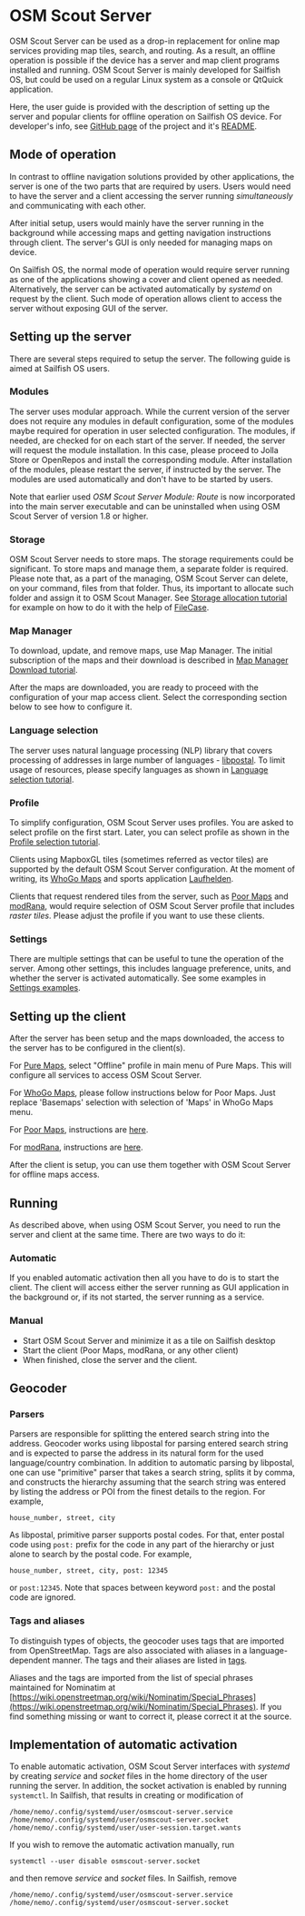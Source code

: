 
# OSM Scout Server

OSM Scout Server can be used as a drop-in replacement for online map
services providing map tiles, search, and routing. As a result, an
offline operation is possible if the device has a server and map
client programs installed and running. OSM Scout Server is mainly
developed for Sailfish OS, but could be used on a regular Linux
system as a console or QtQuick application.

Here, the user guide is provided with the description of setting up
the server and popular clients for offline operation on Sailfish OS
device. For developer's info, see
[GitHub page](https://github.com/rinigus/osmscout-server) of the
project and it's
[README](https://github.com/rinigus/osmscout-server/blob/master/README.md).


## Mode of operation

In contrast to offline navigation solutions provided by other
applications, the server is one of the two parts that are required by
users. Users would need to have the server and a client accessing the
server running _simultaneously_ and communicating with each
other.

After initial setup, users would mainly have the server running in the
background while accessing maps and getting navigation instructions
through client. The server's GUI is only needed for managing maps on
device.

On Sailfish OS, the normal mode of operation would require server
running as one of the applications showing a cover and client opened
as needed. Alternatively, the server can be activated automatically by
_systemd_ on request by the client. Such mode of operation allows
client to access the server without exposing GUI of the server.


## Setting up the server

There are several steps required to setup the server. The following
guide is aimed at Sailfish OS users.

### Modules

The server uses modular approach. While the current version of the
server does not require any modules in default configuration, some of
the modules maybe required for operation in user selected
configuration. The modules, if needed, are checked for on each start
of the server. If needed, the server will request the module
installation. In this case, please proceed to Jolla Store or OpenRepos
and install the corresponding module. After installation of the
modules, please restart the server, if instructed by the server. The
modules are used automatically and don't have to be started by users.

Note that earlier used _OSM Scout Server Module: Route_ is now
incorporated into the main server executable and can be uninstalled
when using OSM Scout Server of version 1.8 or higher.

### Storage

OSM Scout Server needs to store maps. The storage requirements could
be significant. To store maps and manage them, a separate folder is
required. Please note that, as a part of the managing, OSM Scout
Server can delete, on your command, files from that folder. Thus, its
important to allocate such folder and assign it to OSM Scout
Manager. See [Storage allocation tutorial](storage.html) for example
on how to do it with the help of
[FileCase](https://openrepos.net/content/cepiperez/filecase-0).

### Map Manager

To download, update, and remove maps, use Map Manager. The initial
subscription of the maps and their download is described in
[Map Manager Download tutorial](manager.html).

After the maps are downloaded, you are ready to proceed with the
configuration of your map access client. Select the corresponding
section below to see how to configure it.

### Language selection

The server uses natural language processing (NLP) library that covers
processing of addresses in large number of languages -
[libpostal](https://github.com/openvenues/libpostal). To limit usage
of resources, please specify languages as shown in
[Language selection tutorial](languages.html).

### Profile

To simplify configuration, OSM Scout Server uses profiles. You are
asked to select profile on the first start. Later, you can select
profile as shown in the [Profile selection tutorial](profiles.html).

Clients using MapboxGL tiles (sometimes referred as vector tiles) are
supported by the default OSM Scout Server configuration. At the moment
of writing, its [WhoGo
Maps](https://openrepos.net/content/otsaloma/whogo-maps) and sports
application
[Laufhelden](https://openrepos.net/content/jdrescher/laufhelden).

Clients that request rendered tiles from the server, such as [Poor
Maps](https://openrepos.net/content/otsaloma/poor-maps) and
[modRana](https://openrepos.net/content/martink/modrana-0), would
require selection of OSM Scout Server profile that includes _raster
tiles_. Please adjust the profile if you want to use these clients.


### Settings

There are multiple settings that can be useful to tune the operation
of the server. Among other settings, this includes language
preference, units, and whether the server is activated
automatically. See some examples in
[Settings examples](settings_misc.html).


## Setting up the client

After the server has been setup and the maps downloaded, the access to
the server has to be configured in the client(s).

For [Pure Maps](https://openrepos.net/content/rinigus/pure-maps),
select "Offline" profile in main menu of Pure Maps. This will
configure all services to access OSM Scout Server.
 
For [WhoGo Maps](https://openrepos.net/content/otsaloma/whogo-maps),
please follow instructions below for Poor Maps. Just replace
'Basemaps' selection with selection of 'Maps' in WhoGo Maps menu.

For [Poor Maps](https://openrepos.net/content/otsaloma/poor-maps),
instructions are [here](poor_maps.html).

For [modRana](https://openrepos.net/content/martink/modrana-0),
instructions are [here](modrana.html).

After the client is setup, you can use them together with OSM Scout
Server for offline maps access.


## Running

As described above, when using OSM Scout Server, you need to run the
server and client at the same time. There are two ways to do it:

### Automatic

If you enabled automatic activation then all you have to do is to start the client. The client will access either the server running as GUI application in the background or, if its not started, the server running as a service.

### Manual

* Start OSM Scout Server and minimize it as a tile on Sailfish desktop
* Start the client (Poor Maps, modRana, or any other client)
* When finished, close the server and the client.


## Geocoder 

### Parsers

Parsers are responsible for splitting the entered search string into the address. Geocoder works using libpostal for parsing entered search string and is expected to parse the address in its natural form for the used language/country combination. In addition to automatic parsing by libpostal, one can use "primitive" parser that takes a search string, splits it by comma, and constructs the hierarchy assuming that the search string was entered by listing the address or POI from the finest details to the region. For example,

```
house_number, street, city
```

As libpostal, primitive parser supports postal codes. For that, enter postal code using `post:` prefix for the code in any part of the hierarchy or just alone to search by the postal code. For example,

```
house_number, street, city, post: 12345
```

or `post:12345`. Note that spaces between keyword `post:` and the postal code are ignored.

### Tags and aliases

To distinguish types of objects, the geocoder uses tags that are imported from OpenStreetMap. Tags are also associated with aliases in a language-dependent manner. The tags and their aliases are listed in [tags](../tags).

Aliases and the tags are imported from the list of special phrases
maintained for Nominatim at
[https://wiki.openstreetmap.org/wiki/Nominatim/Special_Phrases](https://wiki.openstreetmap.org/wiki/Nominatim/Special_Phrases). If
you find something missing or want to correct it, please correct it at
the source.


## Implementation of automatic activation

To enable automatic activation, OSM Scout Server interfaces with _systemd_ by creating _service_ and _socket_ files in the home directory of the user running the server. In addition, the socket activation is enabled by running `systemctl`. In Sailfish, that results in creating or modification
of

```
/home/nemo/.config/systemd/user/osmscout-server.service
/home/nemo/.config/systemd/user/osmscout-server.socket
/home/nemo/.config/systemd/user/user-session.target.wants
```

If you wish to remove the automatic activation manually, run

```
systemctl --user disable osmscout-server.socket
```

and then remove _service_ and _socket_ files. In Sailfish, remove
```
/home/nemo/.config/systemd/user/osmscout-server.service
/home/nemo/.config/systemd/user/osmscout-server.socket
```

